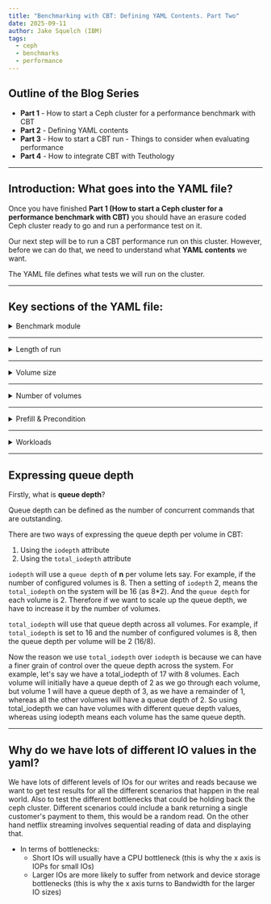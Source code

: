 ```yaml
---
title: "Benchmarking with CBT: Defining YAML Contents. Part Two"
date: 2025-09-11
author: Jake Squelch (IBM)
tags:
  - ceph
  - benchmarks
  - performance
---
```


## Outline of the Blog Series  

- **Part 1** - How to start a Ceph cluster for a performance benchmark with CBT  
- **Part 2** - Defining YAML contents  
- **Part 3** - How to start a CBT run - Things to consider when evaluating performance  
- **Part 4** - How to integrate CBT with Teuthology  

---

## Introduction: What goes into the YAML file?  

Once you have finished **Part 1 (How to start a Ceph cluster for a performance benchmark with CBT)** you should have an erasure coded Ceph cluster ready to go and run a performance test on it.  

Our next step will be to run a CBT performance run on this cluster. However, before we can do that, we need to understand what **YAML contents** we want.  

The YAML file defines what tests we will run on the cluster.  

---

## Key sections of the YAML file:  

<details>
<summary>Benchmark module</summary> 

In our example, we will be using **librbdfio**.  
</details>

---

<details>
<summary>Length of run</summary> 

We configure a **ramp** and a **time** for each test:  

- **Ramp** → warmup period where no data is collected.  
- **Time** → duration for which each test will run and collect results.  
</details>

---

<details>
<summary>Volume size</summary>

This is the amount of data used to prefill each volume.  

- Ideally, this should match the volume size created in **Part 1** when setting up the EC profile.  
- If this value is lower, then only that amount of data will be written.  
</details>

---

<details>
<summary>Number of volumes</summary>

This is the same number of volumes you defined in **Part 1**.  
</details>

---

<details>
<summary>Prefill & Precondition </summary> 

- **Prefill** → filling all volumes with sequential writes.  
- **Precondition** → adding random writes to simulate real-world workloads.
</details>  

---

<details>
<summary>Workloads</summary>

Example:  

```yaml
Seq32kwrite:
  jobname: 'seqwrite'
  mode: 'write'
  op_size: 32768
  numjobs: [ 1 ]
  total_iodepth: [ 2, 4, 8, 16, 32, 64, 128, 256, 512, 768 ]
```
The above is an example of a 32k sequential write, we configure different levels of total_iodepth.
</details>

---

## Expressing queue depth

Firstly, what is **queue depth**?

Queue depth can be defined as the number of concurrent commands that are outstanding.

There are two ways of expressing the queue depth per volume in CBT:
1. Using the `iodepth` attribute
2. Using the `total_iodepth` attribute

`iodepth` will use a `queue depth` of **n** per volume lets say. For example, if the number of configured volumes is 8. Then a setting of `iodepth` 2, means the `total_iodepth` on the system will be 16 (as 8*2). And the `queue depth` for each volume is 2. Therefore if we want to scale up the queue depth, we have to increase it by the number of volumes. 

`total_iodepth` will use that queue depth across all volumes. For example, if `total_iodepth` is set to 16 and the number of configured volumes is 8, then the queue depth per volume will be 2 (16/8). 

Now the reason we use `total_iodepth` over `iodepth` is because we can have a finer grain of control over the queue depth across the system. For example, let's say we have a total_iodepth of 17 with 8 volumes. Each volume will initially have a queue depth of 2 as we go through each volume, but volume 1 will have a queue depth of 3, as we have a remainder of 1, whereas all the other volumes will have a queue depth of 2. So using total_iodepth we can have volumes with different queue depth values, whereas using iodepth means each volume has the same queue depth.

---

## Why do we have lots of different IO values in the yaml?

We have lots of different levels of IOs for our writes and reads because we want to get test results for all the different scenarios that happen in the real world. Also to test the different bottlenecks that could be holding back the ceph cluster. Different scenarios could include a bank returning a single customer's payment to them, this would be a random read. On the other hand netflix streaming involves sequential reading of data and displaying that. 
- In terms of bottlenecks:
   - Short IOs will usually have a CPU bottleneck (this is why the x axis is IOPs for small IOs)
   - Larger IOs are more likely to suffer from network and device storage bottlenecks (this is why the x axis turns to Bandwidth for the larger IO sizes)
